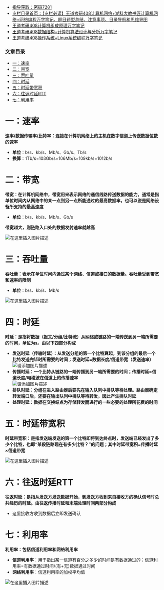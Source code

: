  

- [指导获取：密码7281](https://url18.ctfile.com/f/22722418-803125355-edf378)
- [专栏目录首页：【专栏必读】王道考研408计算机网络+湖科大教书匠计算机网络+网络编程万字笔记、题目题型总结、注意事项、目录导航和思维导图](https://zhangxing-tech.blog.csdn.net/article/details/125668174)
- [王道考研408计算机组成原理万字笔记](https://zhangxing-tech.blog.csdn.net/article/details/120664162?spm=1001.2014.3001.5502)
- [王道考研408数据结构+计算机算法设计与分析万字笔记](https://blog.csdn.net/qq_39183034/article/details/121501138?spm=1001.2014.3001.5501)
- [王道考研408操作系统+Linux系统编程万字笔记](https://zhangxing-tech.blog.csdn.net/article/details/121004242?spm=1001.2014.3001.5502)

### 文章目录

- [一：速率](#_13)
- [二：带宽](#_22)
- [三：吞吐量](#_36)
- [四：时延](#_49)
- [五：时延带宽积](#_63)
- [六：往返时延RTT](#RTT_74)
- [七：利用率](#_82)

# 一：速率

**速率/数据传输率/比特率：连接在计算机网络上的主机在数字信道上传送数据位数的速率**

- **单位**：b/s、kb/s、Mb/s、Gb/s、Tb/s
- **换算**：1Tb/s=103Gb/s=106Mb/s=109kb/s=1012b/s

# 二：带宽

**带宽：在计算机网络中，带宽用来表示网络的通信线路传送数据的能力，通常是指单位时间内从网络中的某一点到另一点所能通过的最高数据率，也可以说是网络设备所支持的最高速度**

- **单位**：b/s、kb/s、Mb/s、Gb/s

**带宽越大，则链路入口处的数据发射速率就越高**

![在这里插入图片描述](https://ziquyun.com/main/csdn/img?url=https%3A%2F%2Fimg-blog.csdnimg.cn%2F745a212d880f4da2bd91ce775a3077f6.png%3Fx-oss-process%3Dimage%2Fwatermark%2Ctype_d3F5LXplbmhlaQ%2Cshadow_50%2Ctext_Q1NETiBA5b-r5LmQ5rGf5rmW%2Csize_20%2Ccolor_FFFFFF%2Ct_70%2Cg_se%2Cx_16&rfUrl=https%3A%2F%2Fzhangxing-tech.blog.csdn.net%2Farticle%2Fdetails%2F124204658)

# 三：吞吐量

**吞吐量：表示在单位时间内通过某个网络、信道或接口的数据量。吞吐量受到带宽和速率的限制**

- **单位**：b/s、kb/s、Mb/s

![在这里插入图片描述](https://ziquyun.com/main/csdn/img?url=https%3A%2F%2Fimg-blog.csdnimg.cn%2F0d5e8b4b74924dd29dc1e07b55b51fa4.png%3Fx-oss-process%3Dimage%2Fwatermark%2Ctype_d3F5LXplbmhlaQ%2Cshadow_50%2Ctext_Q1NETiBA5b-r5LmQ5rGf5rmW%2Csize_20%2Ccolor_FFFFFF%2Ct_70%2Cg_se%2Cx_16&rfUrl=https%3A%2F%2Fzhangxing-tech.blog.csdn.net%2Farticle%2Fdetails%2F124204658)

# 四：时延

**时延：是指将数据（报文/分组/比特流）从网络或链路的一端传送到另一端所需要的时间，单位为s。由以下四部分构成**

- **发送时延（传输时延）：从发送分组的第一个比特算起，到该分组的最后一个比特发送完毕时所需要的时间；发送时延=数据长度/信道带宽（发送速率）**  
  ![请添加图片描述](https://ziquyun.com/main/csdn/img?url=https%3A%2F%2Fimg-blog.csdnimg.cn%2F20cbfbfed6a64a3ea34d1a581d7ad057.gif&rfUrl=https%3A%2F%2Fzhangxing-tech.blog.csdn.net%2Farticle%2Fdetails%2F124204658)
- **传播时延：一个比特从链路的一端传播到另一端所需要的时间；传播时延=信道长度/电磁波在信道上的传播速率**  
  ![请添加图片描述](https://ziquyun.com/main/csdn/img?url=https%3A%2F%2Fimg-blog.csdnimg.cn%2Ff6b39df104b9470e9eb51a3b54e22807.gif&rfUrl=https%3A%2F%2Fzhangxing-tech.blog.csdn.net%2Farticle%2Fdetails%2F124204658)
- **排队时延：分组在进入路由器后要先在输入队列中排队等待处理。路由器确定转发端口后，还要在输出队列中排队等待转发，因此产生排队时延**
- **处理时延：数据在交换结点为存储转发而进行的一些必要的处理所花费的时间**

# 五：时延带宽积

**时延带宽积：是指发送端发送的第一个比特即将到达终点时，发送端已经发出了多少个比特，也即“某段链路现在有多少比特？”的问题；其中时延带宽积=传播时延×信道带宽**

![在这里插入图片描述](https://ziquyun.com/main/csdn/img?url=https%3A%2F%2Fimg-blog.csdnimg.cn%2Fd2a7c206092d487083525c49f52f2a48.png%3Fx-oss-process%3Dimage%2Fwatermark%2Ctype_d3F5LXplbmhlaQ%2Cshadow_50%2Ctext_Q1NETiBA5b-r5LmQ5rGf5rmW%2Csize_20%2Ccolor_FFFFFF%2Ct_70%2Cg_se%2Cx_16&rfUrl=https%3A%2F%2Fzhangxing-tech.blog.csdn.net%2Farticle%2Fdetails%2F124204658)

# 六：往返时延RTT

**往返时延：是指从发送方发送数据开始，到发送方收到来自接收方的确认信号时总共经历的时延。由往返传播时延和末端处理时间两部分构成**

- 这里接收方收到数据后立即发送确认

# 七：利用率

**利用率：包括信道利用率和网络利用率**

- **信道利用率**：用于指出某一信道有百分之多少的时间是有数据通过的；信道利用率=有数据通过时间/\(有+无\)数据通过时间
- **网络利用率**：信道利用率的加权平均值

![在这里插入图片描述](https://ziquyun.com/main/csdn/img?url=https%3A%2F%2Fimg-blog.csdnimg.cn%2F80a09dfb9a054d2ebe24dc6b0c10ec7a.png%3Fx-oss-process%3Dimage%2Fwatermark%2Ctype_d3F5LXplbmhlaQ%2Cshadow_50%2Ctext_Q1NETiBA5b-r5LmQ5rGf5rmW%2Csize_15%2Ccolor_FFFFFF%2Ct_70%2Cg_se%2Cx_16&rfUrl=https%3A%2F%2Fzhangxing-tech.blog.csdn.net%2Farticle%2Fdetails%2F124204658)